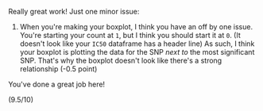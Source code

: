 Really great work! Just one minor issue:

1. When you're making your boxplot, I think you have an off by one issue. You're starting your count at `1`, but I think you should start it at `0`. (It doesn't look like your `IC50` dataframe has a header line) As such, I think your boxplot is plotting the data for the SNP *next to* the most significant SNP. That's why the boxplot doesn't look like there's a strong relationship (-0.5 point)

You've done a great job here!

(9.5/10)
